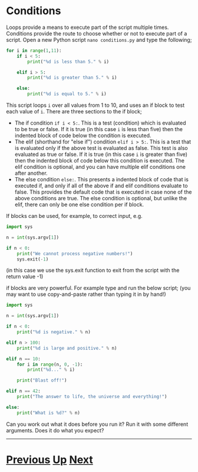 # Conditions

Loops provide a means to execute part of the script multiple times. Conditions provide the route to choose whether or not to execute part of a script. Open a new Python script `nano conditions.py` and type the following;

```python
for i in range(1,11):
    if i < 5:
        print("%d is less than 5." % i)

    elif i > 5:
        print("%d is greater than 5." % i)

    else:
        print("%d is equal to 5." % i)
```

This script loops `i` over all values from 1 to 10, and uses an if block to test each value of `i`. There are three sections to the if block;

* The if condition `if i < 5:`. This is a test (condition) which is evaluated to be true or false. If it is true (in this case `i` is less than five) then the indented block of code below the condition is executed.
* The elif (shorthand for "else if") condition `elif i > 5:`. This is a test that is evaluated only if the above test is evaluated as false. This test is also evaluated as true or false. If it is true (in this case `i` is greater than five) then the indented block of code below this condition is executed. The elif condition is optional, and you can have multiple elif conditions one after another.
* The else condition `else:`. This presents a indented block of code that is executed if, and only if all of the above if and elif conditions evaluate to false. This provides the default code that is executed in case none of the above conditions are true. The else condition is optional, but unlike the elif, there can only be one else condition per if block.

If blocks can be used, for example, to correct input, e.g.

```python
import sys

n = int(sys.argv[1])

if n < 0:
    print("We cannot process negative numbers!")
    sys.exit(-1)
```

(in this case we use the sys.exit function to exit from the script with the return value -1)

if blocks are very powerful. For example type and run the below script; (you may want to use copy-and-paste rather than typing it in by hand!)

```python
import sys

n = int(sys.argv[1])

if n < 0:
    print("%d is negative." % n)

elif n > 100:
    print("%d is large and positive." % n)

elif n == 10:
    for i in range(n, 0, -1):
        print("%d..." % i)

    print("Blast off!")

elif n == 42:
    print("The answer to life, the universe and everything!")

else:
    print("What is %d?" % n)
```

Can you work out what it does before you run it? Run it with some different arguments. Does it do what you expect?

***

# [Previous](arguments.md) [Up](README.md) [Next](files.md)
